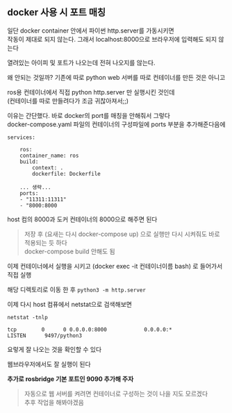 ## docker 사용 시 포트 매칭
일단 docker container 안에서 파이썬 http.server를 가동시키면   
작동이 제대로 되지 않는다. 그래서 localhost:8000으로 브라우저에 입력해도 되지 않는다   

열려있는 아이피 및 포트가 나오는데 전혀 나오지를 않는다.  

왜 안되는 것일까? 기존에 따로 python web 서버를 따로 컨테이너를 만든 것은 아니고   

ros용 컨테이너에서 직접 python http.server 만 실행시킨 것인데   
(컨테이너를 따로 만들려다가 조금 귀찮아져서;;)

이유는 간단했다. 바로 docker의 port를 매칭을 안해줘서 그렇다  
docker-compose.yaml 파일의 컨테이너의 구성파일에 ports 부분을 추가해준다음에  
```
services:

	ros:
	container_name: ros
	build:
		context: . 
		dockerfile: Dockerfile
	
	... 생략...
	ports:
	- "11311:11311"
	- "8000:8000
```

host 컴의 8000과 도커 컨테이너의 8000으로 해주면 된다 

> 저장 후 (요새는 다시 docker-compose up) 으로 실행만 다시 시켜줘도 바로 적용되는 듯 하다    
docker-compose build 안해도 됨   

이제  컨테이너에서 실행을 시키고 (docker exec -it 컨테이너이름 bash)  로 들어가서 직접 실행  

해당 디렉토리로 이동 한 후 `python3 -m http.server`

이제 다시 host 컴퓨에서 netstat으로 검색해보면 
```
netstat -tnlp
```

```
tcp        0      0 0.0.0.0:8000            0.0.0.0:*               LISTEN      9497/python3        
```

요렇게 잘 나오는 것을 확인할 수 있다  

웹브라우저에서도 잘 실행이 된다  

**추가로 rosbridge 기본 포트인 9090 추가해 주자**

> 자동으로 웹 서버를 켜려면 컨테이너로 구성하는 것이 나을 지도 모르겠다    
> 추후 작업을 해봐야겠음   


